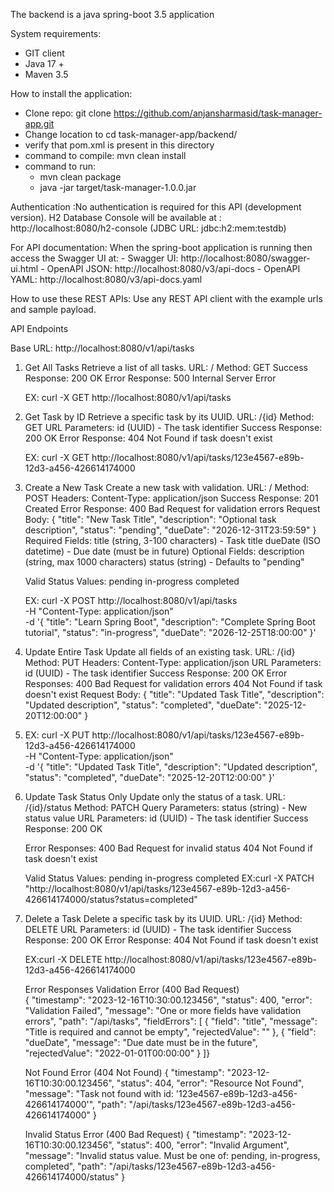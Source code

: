 The backend is a java spring-boot 3.5 application

System requirements:
- GIT client
- Java 17 +
- Maven 3.5

How to install the application:
- Clone repo:   git clone https://github.com/anjansharmasid/task-manager-app.git
- Change location to cd task-manager-app/backend/
- verify that pom.xml is present in this directory
- command to compile: mvn clean install
- command to run:
  -  mvn clean package
  -  java -jar target/task-manager-1.0.0.jar 

Authentication :No authentication is required for this API (development version).
H2 Database Console will be available at : http://localhost:8080/h2-console (JDBC URL: jdbc:h2:mem:testdb)

For API documentation:
  When the spring-boot application is running 
      then access the Swagger UI at:
      -  Swagger UI: http://localhost:8080/swagger-ui.html
      -  OpenAPI JSON: http://localhost:8080/v3/api-docs
      -  OpenAPI YAML: http://localhost:8080/v3/api-docs.yaml


How to use these REST APIs:
Use any REST API client with the example urls and sample payload.

API Endpoints

Base URL: http://localhost:8080/v1/api/tasks
 

1. Get All Tasks
   Retrieve a list of all tasks.
   URL: /
   Method: GET
   Success Response: 200 OK
   Error Response: 500 Internal Server Error

   EX: curl -X GET http://localhost:8080/v1/api/tasks


2. Get Task by ID
   Retrieve a specific task by its UUID.
   URL: /{id}
   Method: GET
   URL Parameters: id (UUID) - The task identifier
   Success Response: 200 OK
   Error Response: 404 Not Found if task doesn't exist

   EX: curl -X GET http://localhost:8080/v1/api/tasks/123e4567-e89b-12d3-a456-426614174000


3. Create a New Task
   Create a new task with validation.
   URL: /
   Method: POST
   Headers: Content-Type: application/json
   Success Response: 201 Created
   Error Response: 400 Bad Request for validation errors
   Request Body:
   {
   "title": "New Task Title",
   "description": "Optional task description",
   "status": "pending",
   "dueDate": "2026-12-31T23:59:59"
   }
   Required Fields:
   title (string, 3-100 characters) - Task title
   dueDate (ISO datetime) - Due date (must be in future)
   Optional Fields:
   description (string, max 1000 characters)
   status (string) - Defaults to "pending"

   Valid Status Values:
   pending
   in-progress
   completed

   EX: curl -X POST http://localhost:8080/v1/api/tasks \
   -H "Content-Type: application/json" \
   -d '{
   "title": "Learn Spring Boot",
   "description": "Complete Spring Boot tutorial",
   "status": "in-progress",
   "dueDate": "2026-12-25T18:00:00"
   }'


4. Update Entire Task
   Update all fields of an existing task.
   URL: /{id}
   Method: PUT
   Headers: Content-Type: application/json
   URL Parameters: id (UUID) - The task identifier
   Success Response: 200 OK
   Error Responses:
   400 Bad Request for validation errors
   404 Not Found if task doesn't exist
   Request Body:
   {
   "title": "Updated Task Title",
   "description": "Updated description",
   "status": "completed",
   "dueDate": "2025-12-20T12:00:00"
   }

   
5. EX: curl -X PUT http://localhost:8080/v1/api/tasks/123e4567-e89b-12d3-a456-426614174000 \
   -H "Content-Type: application/json" \
   -d '{
   "title": "Updated Task Title",
   "description": "Updated description",
   "status": "completed",
   "dueDate": "2025-12-20T12:00:00"
   }'


6. Update Task Status Only
   Update only the status of a task.
   URL: /{id}/status
   Method: PATCH
   Query Parameters: status (string) - New status value
   URL Parameters: id (UUID) - The task identifier
   Success Response: 200 OK

   Error Responses:
   400 Bad Request for invalid status
   404 Not Found if task doesn't exist

   Valid Status Values:
     pending
     in-progress
     completed
     EX:curl -X PATCH "http://localhost:8080/v1/api/tasks/123e4567-e89b-12d3-a456-426614174000/status?status=completed"

7. Delete a Task
   Delete a specific task by its UUID.
   URL: /{id}
   Method: DELETE
   URL Parameters: id (UUID) - The task identifier
   Success Response: 200 OK
   Error Response: 404 Not Found if task doesn't exist

   EX:curl -X DELETE http://localhost:8080/v1/api/tasks/123e4567-e89b-12d3-a456-426614174000

   Error Responses
   Validation Error (400 Bad Request)  
   {
   "timestamp": "2023-12-16T10:30:00.123456",
   "status": 400,
   "error": "Validation Failed",
   "message": "One or more fields have validation errors",
   "path": "/api/tasks",
   "fieldErrors": [
     {
       "field": "title",
       "message": "Title is required and cannot be empty",
       "rejectedValue": ""
     },
     {
       "field": "dueDate",
       "message": "Due date must be in the future",
       "rejectedValue": "2022-01-01T00:00:00"
     }
   ]}

   Not Found Error (404 Not Found)
   {
   "timestamp": "2023-12-16T10:30:00.123456",
   "status": 404,
   "error": "Resource Not Found",
   "message": "Task not found with id: '123e4567-e89b-12d3-a456-426614174000'",
   "path": "/api/tasks/123e4567-e89b-12d3-a456-426614174000"
   }

   Invalid Status Error (400 Bad Request)
   {
   "timestamp": "2023-12-16T10:30:00.123456",
   "status": 400,
   "error": "Invalid Argument",
   "message": "Invalid status value. Must be one of: pending, in-progress, completed",
   "path": "/api/tasks/123e4567-e89b-12d3-a456-426614174000/status"
   }
